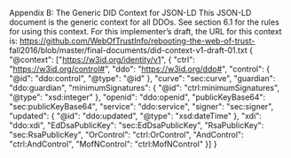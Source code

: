 Appendix B: The Generic DID Context for JSON-LD This JSON-LD document is the
generic context for all DDOs. See section 6.1 for the rules for using this
context. For this implementer’s draft, the URL for this context is:
https://github.com/WebOfTrustInfo/rebooting-the-web-of-trust-
fall2016/blob/master/final-documents/did-context-v1-draft-01.txt { "@context":
["https://w3id.org/identity/v1", { "ctrl": "https://w3id.org/control#", "ddo":
"https://w3id.org/ddo#", "control": { "@id": "ddo:control", "@type": "@id" },
"curve": "sec:curve", "guardian": "ddo:guardian", "minimumSignatures": {
"@id": "ctrl:minimumSignatures", "@type": "xsd:integer" }, "openid":
"ddo:openid", "publicKeyBase64": "sec:publicKeyBase64", "service":
"ddo:service", "signer": "sec:signer", "updated": { "@id": "ddo:updated",
"@type": "xsd:dateTime" }, "xdi": "ddo:xdi", "EdDsaPublicKey":
"sec:EdDsaPublicKey", "RsaPublicKey": "sec:RsaPublicKey", "OrControl":
"ctrl:OrControl", "AndControl": "ctrl:AndControl", "MofNControl":
"ctrl:MofNControl" }] }


